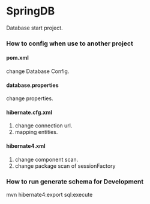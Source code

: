 <h1>SpringDB</h1>
<p>Database start project.</p>

<h3>How to config when use to another project</h3>
<h4>pom.xml</h4>
<p>change Database Config.<p>

<h4>database.properties</h4>
<p>change properties.</p>

<h4>hibernate.cfg.xml</h4>
<ol>
   <li>change connection url.</li>
   <li>mapping entities.</li>
</ol>

<h4>hibernate4.xml</h4>
<ol>
   <li>change component scan.</li>
   <li>change package scan of sessionFactory</li>
</ol>


<h3>How to run generate schema for Development</h3>
<p>mvn hibernate4:export sql:execute</p> 